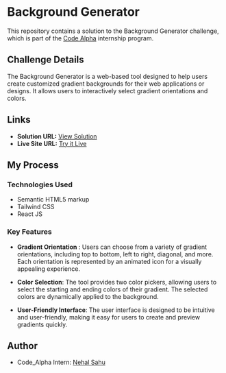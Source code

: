 # Background Generator

This repository contains a solution to the Background Generator challenge, which is part of the [Code Alpha](https://www.linkedin.com/company/codealpha/) internship program.

## Challenge Details

The Background Generator is a web-based tool designed to help users create customized gradient backgrounds for their web applications or designs. It allows users to interactively select gradient orientations and colors.

## Links

- **Solution URL:** [View Solution](https://github.com/NehalSahu8055/Code_Alpha/tree/master/Code_Alpha-Background-Generator)
- **Live Site URL:** [Try it Live](https://github.com/NehalSahu8055/Code_Alpha/tree/master/Code_Alpha-Background-Generator)

## My Process

### Technologies Used

- Semantic HTML5 markup
- Tailwind CSS
- React JS

### Key Features

- **Gradient Orientation** : Users can choose from a variety of gradient orientations, including top to bottom, left to right, diagonal, and more. Each orientation is represented by an animated icon for a visually appealing experience.

- **Color Selection**: The tool provides two color pickers, allowing users to select the starting and ending colors of their gradient. The selected colors are dynamically applied to the background.

- **User-Friendly Interface**: The user interface is designed to be intuitive and user-friendly, making it easy for users to create and preview gradients quickly.

## Author

- Code_Alpha Intern: [Nehal Sahu](https://github.com/NehalSahu8055)

